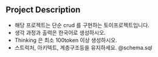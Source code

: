 ## Project Description
- 해당 프로젝트는 단순 crud 를 구현하는 토이프로젝트입니다.
- 생각 과정과 출력은 한국어로 생성하시오.
- Thinking 은 최소 100token 이상 생성하시오.
- 스트럭처, 아키텍트, 계층구조등을 유지하세요.
@schema.sql